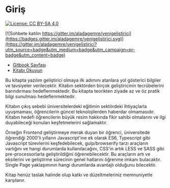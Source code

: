 Giriş
=======

[![License: CC BY-SA 4.0](https://img.shields.io/badge/License-CC%20BY--SA%204.0-lightgrey.svg)](http://creativecommons.org/licenses/by-sa/4.0/)

[![Sohbete katılın https://gitter.im/aladagemre/yenigelistirici](https://badges.gitter.im/aladagemre/yenigelistirici.svg)](https://gitter.im/aladagemre/yenigelistirici?utm_source=badge&utm_medium=badge&utm_campaign=pr-badge&utm_content=badge)

* [Gitbook Sayfası](https://www.gitbook.com/book/aladagemre/yenigelistirici/details)
* [Kitabı Okuyun](https://aladagemre.gitbooks.io/yenigelistirici/content/)

Bu kitapta yazılım geliştirici olmaya ilk adımını atanlara yol gösterici bilgiler ve tavsiyeler verilecektir. Kitabın sektörden birçok geliştiricinin tecrübelerini barındırması hedeflenmektedir. Bu kitapta teorikten ziyade az ve öz pratik bilgi sunulması hedeflenmektedir.

Kitabın çıkış sebebi üniversitelerdeki eğitimin sektördeki ihtiyaçlarla uyuşmaması, öğrencilerin güncel teknolojilerden haberdar olmamasıdır. Kitabın hedefi öğrencilerin büyük resim hakkında fikir sahibi olmalarını ve ilgi duyabileceği konuları keşfetmelerini sağlamaktır.

Örneğin Frontend geliştirmeye merak duyan bir öğrenci, üniversitede öğrendiği 2000'li yılların Javascript'ine ek olarak ES6, Typescript gibi Javascript türevlerini keşfedebilecek, gulp/browserify tarzı araçların varlığını ve hangi durumlarda kullanılacağını, CSS'in artık LESS ve SASS gibi pre-processorlarla geliştirildiğini öğrenebilecektir. Bu araçların artı ve eksilerini ve geliştirme sürecinin genel hatlarını öğrenme imkanı bulacaktır. Single Page yaklaşımının hangi durumlarda avantajlı olduğunu bilecektir.

Kitap henüz taslak halinde olup katkı ve düzeltmeleriniz memnuniyetle karşılanır.


